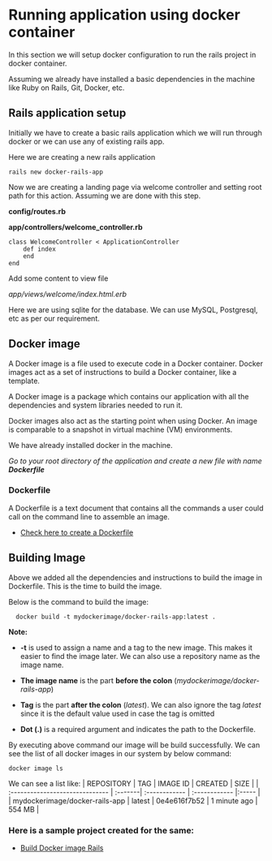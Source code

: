 # Running application using docker container

In this section we will setup docker configuration to run the rails project in docker container.

Assuming we already have installed a basic dependencies in the machine like Ruby on Rails, Git, Docker, etc.


## Rails application setup
Initially we have to create a basic rails application which we will run through docker or we can use any of existing rails app.

Here we are creating a new rails application

`rails new docker-rails-app`

Now we are creating a landing page via welcome controller and setting root path for this action.
Assuming we are done with this step.

**config/routes.rb**

**app/controllers/welcome_controller.rb**

    class WelcomeController < ApplicationController
        def index
        end
    end
Add some content to view file

*app/views/welcome/index.html.erb*

Here we are using sqlite for the database. We can use MySQL, Postgresql, etc as per our requirement.

## Docker image

A Docker image is a file used to execute code in a Docker container. Docker images act as a set of instructions to build a Docker container, like a template. 

A Docker image is a package which contains our application with all the dependencies and system libraries needed to run it.

Docker images also act as the starting point when using Docker. An image is comparable to a snapshot in virtual machine (VM) environments.

We have already installed docker in the machine.

*Go to your root directory of the application and create a new file with name **Dockerfile***

### Dockerfile
A Dockerfile is a text document that contains all the commands a user could call on the command line to assemble an image. 
- [Check here to create a Dockerfile](https://github.com/TecOrb-Developers/handbook/blob/main/rails/deployment/1-Dockerfile.md)


## Building Image

Above we added all the dependencies and instructions to build the image in Dockerfile. This is the time to build the image.

Below is the command to build the image:
```
  docker build -t mydockerimage/docker-rails-app:latest .
```
**Note:**

- **-t** is used to assign a name and a tag to the new image. This makes it easier to find the image later. We can also use a repository name as the image name.

- **The image name** is the part **before the colon** (*mydockerimage/docker-rails-app*)

- **Tag** is the part **after the colon** (*latest*). We can also ignore the tag *latest* since it is the default value used in case the tag is omitted

- **Dot (.)** is a required argument and indicates the path to the Dockerfile.

By executing above command our image will be build successfully. We can see the list of all docker images in our system by below command:

```
docker image ls
```
We can see a list like:
| REPOSITORY                      | TAG     | IMAGE ID      | CREATED       | SIZE  |
| :------------------------------ | :-------| :------------ | :------------ |:----- |
| mydockerimage/docker-rails-app  |  latest | 0e4e616f7b52  | 1 minute ago  | 554 MB |


### Here is a sample project created for the same:
- [Build Docker image Rails](https://github.com/TecOrb-Developers/rails-docker-image)
